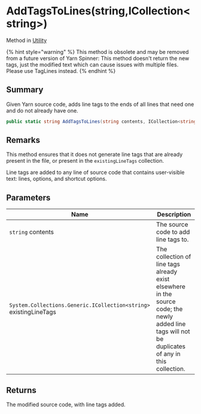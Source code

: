 # AddTagsToLines(string,ICollection\<string>)

Method in [Utility](yarn.compiler.utility.md)

{% hint style="warning" %}
This method is obsolete and may be removed from a future version of Yarn Spinner: This method doesn't return the new tags, just the modified text which can cause issues with multiple files. Please use TagLines instead.
{% endhint %}

## Summary

Given Yarn source code, adds line tags to the ends of all lines that need one and do not already have one.

```csharp
public static string AddTagsToLines(string contents, ICollection<string> existingLineTags = null)
```

## Remarks

This method ensures that it does not generate line tags that are already present in the file, or present in the `existingLineTags` collection.

Line tags are added to any line of source code that contains user-visible text: lines, options, and shortcut options.

## Parameters

| Name                                                              | Description                                                                                                                                         |
| ----------------------------------------------------------------- | --------------------------------------------------------------------------------------------------------------------------------------------------- |
| `string` contents                                                 | The source code to add line tags to.                                                                                                                |
| `System.Collections.Generic.ICollection<string>` existingLineTags | The collection of line tags already exist elsewhere in the source code; the newly added line tags will not be duplicates of any in this collection. |

## Returns

The modified source code, with line tags added.
